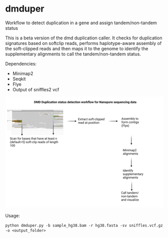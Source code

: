 # dmduper
Workflow to detect duplication in a gene and assign tandem/non-tandem status

This is a beta version of the dmd duplication caller. It checks for duplication signatures based on softclip reads, performs haplotype-aware assembly of the soft-clipped reads and then maps it to the genome to identify the supplementary alignments to call the tandem/non-tandem status. 

Dependencies:
* Minimap2
* Seqkit
* Flye
* Output of sniffles2 vcf

![alt text](https://github.com/jagadhesh89/dmduper/blob/main/DMD.png)


Usage:
```
python dmduper.py -b sample_hg38.bam -r hg38.fasta -sv sniffles.vcf.gz -o <output_folder>
```
